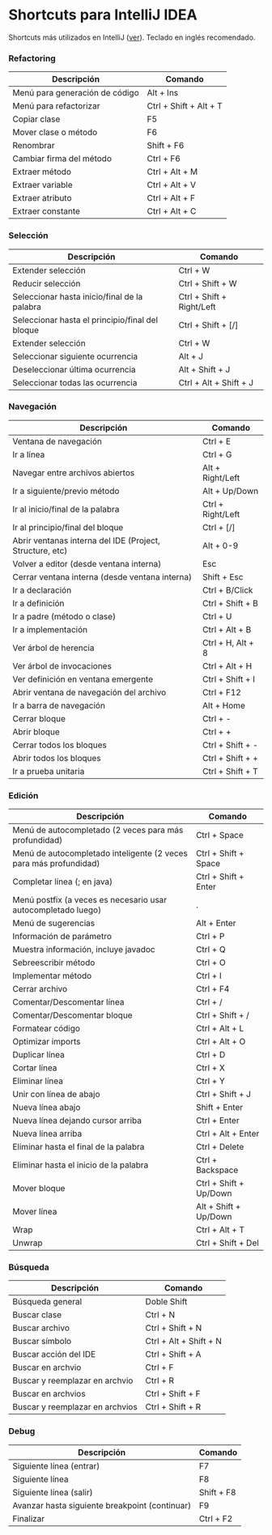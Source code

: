 # Shortcuts para IntelliJ IDEA

Shortcuts más utilizados en IntelliJ ([ver](https://resources.jetbrains.com/storage/products/intellij-idea/docs/IntelliJIDEA_ReferenceCard.pdf)).  Teclado en inglés recomendado.

### Refactoring

|Descripción|Comando|
|-|-|
|Menú para generación de código|Alt + Ins|
|Menú para refactorizar|Ctrl + Shift + Alt + T|
|Copiar clase|F5|
|Mover clase o método|F6|
|Renombrar|Shift + F6|
|Cambiar firma del método|Ctrl + F6|
|Extraer método|Ctrl + Alt + M|
|Extraer variable|Ctrl + Alt + V|
|Extraer atributo|Ctrl + Alt + F|
|Extraer constante|Ctrl + Alt + C|

### Selección

|Descripción|Comando|
|-|-|
|Extender selección|Ctrl + W|
|Reducir selección|Ctrl + Shift + W|
|Seleccionar hasta inicio/final de la palabra|Ctrl + Shift + Right/Left|
|Seleccionar hasta el principio/final del bloque|Ctrl + Shift + [/]|
|Extender selección|Ctrl + W|
|Seleccionar siguiente ocurrencia|Alt + J|
|Deseleccionar última ocurrencia|Alt + Shift + J|
|Seleccionar todas las ocurrencia|Ctrl + Alt + Shift + J|

### Navegación

|Descripción|Comando|
|-|-|
|Ventana de navegación|Ctrl + E|
|Ir a línea|Ctrl + G|
|Navegar entre archivos abiertos|Alt + Right/Left|
|Ir a siguiente/previo método|Alt + Up/Down|
|Ir al inicio/final de la palabra|Ctrl + Right/Left|
|Ir al principio/final del bloque|Ctrl + [/]|
|Abrir ventanas interna del IDE (Project, Structure, etc)|Alt + 0-9|
|Volver a editor (desde ventana interna)|Esc|
|Cerrar ventana interna (desde ventana interna)|Shift + Esc|
|Ir a declaración|Ctrl + B/Click|
|Ir a definición|Ctrl + Shift + B|
|Ir a padre (método o clase)|Ctrl + U|
|Ir a implementación|Ctrl + Alt + B|
|Ver árbol de herencia|Ctrl + H, Alt + 8|
|Ver árbol de invocaciones|Ctrl + Alt + H|
|Ver definición en ventana emergente|Ctrl + Shift + I|
|Abrir ventana de navegación del archivo|Ctrl + F12|
|Ir a barra de navegación|Alt + Home|
|Cerrar bloque|Ctrl + -|
|Abrir bloque|Ctrl + +|
|Cerrar todos los bloques|Ctrl + Shift + -|
|Abrir todos los bloques|Ctrl + Shift + +|
|Ir a prueba unitaria|Ctrl + Shift + T|

### Edición

|Descripción|Comando|
|-|-|
|Menú de autocompletado (2 veces para más profundidad)|Ctrl + Space|
|Menú de autocompletado inteligente (2 veces para más profundidad)|Ctrl + Shift + Space|
|Completar línea (; en java)|Ctrl + Shift + Enter|
|Menú postfix (a veces es necesario usar autocompletado luego)| . |
|Menú de sugerencias|Alt + Enter|
|Información de parámetro|Ctrl + P|
|Muestra información, incluye javadoc|Ctrl + Q|
|Sebreescribir método|Ctrl + O|
|Implementar método|Ctrl + I|
|Cerrar archivo|Ctrl + F4|
|Comentar/Descomentar línea|Ctrl + /|
|Comentar/Descomentar bloque|Ctrl + Shift + /|
|Formatear código|Ctrl + Alt + L|
|Optimizar imports|Ctrl + Alt + O|
|Duplicar línea|Ctrl + D|
|Cortar línea|Ctrl + X|
|Eliminar línea|Ctrl + Y|
|Unir con línea de abajo|Ctrl + Shift + J|
|Nueva línea abajo|Shift + Enter|
|Nueva línea dejando cursor arriba|Ctrl + Enter|
|Nueva línea arriba|Ctrl + Alt + Enter|
|Eliminar hasta el final de la palabra|Ctrl + Delete|
|Eliminar hasta el inicio de la palabra|Ctrl + Backspace|
|Mover bloque|Ctrl + Shift + Up/Down|
|Mover línea|Alt + Shift + Up/Down|
|Wrap|Ctrl + Alt + T|
|Unwrap|Ctrl + Shift + Del|

### Búsqueda

|Descripción|Comando|
|-|-|
|Búsqueda general|Doble Shift|
|Buscar clase|Ctrl + N|
|Buscar archivo|Ctrl + Shift + N|
|Buscar símbolo|Ctrl + Alt + Shift + N|
|Buscar acción del IDE|Ctrl + Shift + A|
|Buscar en archvio|Ctrl + F|
|Buscar y reemplazar en archvio|Ctrl + R|
|Buscar en archvios|Ctrl + Shift + F|
|Buscar y reemplazar en archvios|Ctrl + Shift + R|

### Debug

|Descripción|Comando|
|-|-|
|Siguiente línea (entrar)|F7|
|Siguiente línea|F8|
|Siguiente línea (salir)|Shift + F8|
|Avanzar hasta siguiente breakpoint (continuar)|F9|
|Finalizar|Ctrl + F2|
